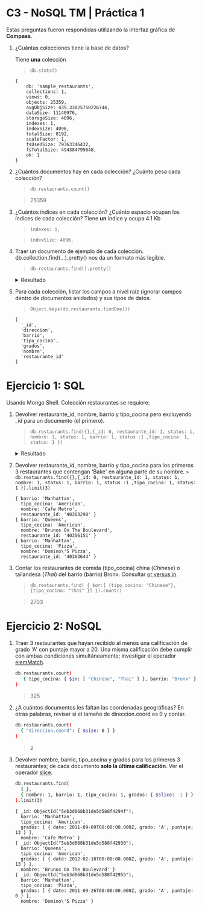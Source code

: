 # C3 - NoSQL TM | Práctica 1

Estas preguntas fueron respondidas utilizando la interfaz gráfica de **Compass**.

1. ¿Cuántas colecciones tiene la base de datos?

    Tiene **una** colección
    
    >```db.stats()```
    
    ```
    {
        db: 'sample_restaurants',
        collections: 1,
        views: 0,
        objects: 25359,
        avgObjSize: 439.33025750226744,
        dataSize: 11140976,
        storageSize: 4096,
        indexes: 1,
        indexSize: 4096,
        totalSize: 8192,
        scaleFactor: 1,
        fsUsedSize: 79363346432,
        fsTotalSize: 494384795648,
        ok: 1
    }
    ```
        
2. ¿Cuántos documentos hay en cada colección? ¿Cuánto pesa cada colección?
    >```db.restaurants.count()```
    
    > 25359

3. ¿Cuántos índices en cada colección? ¿Cuánto espacio ocupan los índices de cada colección?
Tiene **un** índice y ocupa 4.1 Kb
    
    >```indexes: 1,```
    
    >```indexSize: 4096,```

 
4. Traer un documento de ejemplo de cada colección. db.collection.find(...).pretty() nos da un formato más legible.
    
    >```db.restaurants.find().pretty()```

    <details>
    <summary>Resultado</summary>
    
    
        { _id: ObjectId("5eb3d668b31de5d588f4294f"),
          direccion: 
           { edificio: '625',
             coord: [ -73.990494, 40.7569545 ],
             calle: '8 Avenue',
             codigo_postal: '10018' },
          barrio: 'Manhattan',
          tipo_cocina: 'American',
          grados: 
           [ { date: 2014-06-09T00:00:00.000Z, grado: 'A', puntaje: 12 },
             { date: 2014-01-10T00:00:00.000Z, grado: 'A', puntaje: 9 },
             { date: 2012-12-07T00:00:00.000Z, grado: 'A', puntaje: 4 },
             { date: 2011-12-13T00:00:00.000Z, grado: 'A', puntaje: 9 },
             { date: 2011-09-09T00:00:00.000Z, grado: 'A', puntaje: 13 } ],
          nombre: 'Cafe Metro',
          restaurante_id: '40363298' }
        { _id: ObjectId("5eb3d668b31de5d588f42930"),
          direccion: 
           { edificio: '8825',
             coord: [ -73.8803827, 40.7643124 ],
             calle: 'Astoria Boulevard',
             codigo_postal: '11369' },
          barrio: 'Queens',
          tipo_cocina: 'American',
          grados: 
           [ { date: 2014-11-15T00:00:00.000Z, grado: 'Z', puntaje: 38 },
             { date: 2014-05-02T00:00:00.000Z, grado: 'A', puntaje: 10 },
             { date: 2013-03-02T00:00:00.000Z, grado: 'A', puntaje: 7 },
             { date: 2012-02-10T00:00:00.000Z, grado: 'A', puntaje: 13 } ],
          nombre: 'Brunos On The Boulevard',
          restaurante_id: '40356151' }
        { _id: ObjectId("5eb3d668b31de5d588f42955"),
          direccion: 
           { edificio: '464',
             coord: [ -73.9791458, 40.744328 ],
             calle: '3 Avenue',
             codigo_postal: '10016' },
          barrio: 'Manhattan',
          tipo_cocina: 'Pizza',
          grados: 
           [ { date: 2014-08-05T00:00:00.000Z, grado: 'A', puntaje: 3 },
             { date: 2014-03-06T00:00:00.000Z, grado: 'A', puntaje: 11 },
             { date: 2013-07-09T00:00:00.000Z, grado: 'A', puntaje: 12 },
             { date: 2013-01-30T00:00:00.000Z, grado: 'A', puntaje: 4 },
             { date: 2012-01-05T00:00:00.000Z, grado: 'A', puntaje: 2 },
             { date: 2011-09-26T00:00:00.000Z, grado: 'A', puntaje: 0 } ],
          nombre: 'Domino\'S Pizza',
          restaurante_id: '40363644' }
        { _id: ObjectId("5eb3d668b31de5d588f4295b"),
          direccion: 
           { edificio: '1031',
             coord: [ -73.9075537, 40.6438684 ],
             calle: 'East   92 Street',
             codigo_postal: '11236' },
          barrio: 'Brooklyn',
          tipo_cocina: 'American',
          grados: 
           [ { date: 2014-02-05T00:00:00.000Z, grado: 'A', puntaje: 0 },
             { date: 2013-01-29T00:00:00.000Z, grado: 'A', puntaje: 3 },
             { date: 2011-12-08T00:00:00.000Z, grado: 'A', puntaje: 10 } ],
          nombre: 'Sonny\'S Heros',
          restaurante_id: '40363744' }
        { _id: ObjectId("5eb3d668b31de5d588f42978"),
          direccion: 
           { edificio: '2602',
             coord: [ -73.95443709999999, 40.5877993 ],
             calle: 'East   15 Street',
             codigo_postal: '11235' },
          barrio: 'Brooklyn',
          tipo_cocina: 'American',
          grados: 
           [ { date: 2014-05-14T00:00:00.000Z, grado: 'A', puntaje: 11 },
             { date: 2013-04-27T00:00:00.000Z, grado: 'A', puntaje: 9 },
             { date: 2012-11-23T00:00:00.000Z, grado: 'B', puntaje: 27 },
             { date: 2012-03-14T00:00:00.000Z, grado: 'B', puntaje: 17 },
             { date: 2011-07-14T00:00:00.000Z, grado: 'B', puntaje: 21 } ],
          nombre: 'Towne Cafe',
          restaurante_id: '40364681' }
        { _id: ObjectId("5eb3d668b31de5d588f4299a"),
          direccion: 
           { edificio: '72',
             coord: [ -73.92506, 40.8275556 ],
             calle: 'East  161 Street',
             codigo_postal: '10451' },
          barrio: 'Bronx',
          tipo_cocina: 'American',
          grados: 
           [ { date: 2014-04-15T00:00:00.000Z, grado: 'A', puntaje: 9 },
             { date: 2013-11-14T00:00:00.000Z, grado: 'A', puntaje: 4 },
             { date: 2013-07-29T00:00:00.000Z, grado: 'A', puntaje: 10 },
             { date: 2012-12-31T00:00:00.000Z, grado: 'B', puntaje: 15 },
             { date: 2012-05-30T00:00:00.000Z, grado: 'A', puntaje: 13 },
             { date: 2012-01-09T00:00:00.000Z, grado: 'A', puntaje: 10 },
             { date: 2011-08-15T00:00:00.000Z, grado: 'C', puntaje: 37 } ],
          nombre: 'Yankee Tavern',
          restaurante_id: '40365499' }
        { _id: ObjectId("5eb3d668b31de5d588f429b0"),
          direccion: 
           { edificio: '416',
             coord: [ -73.98586209999999, 40.67017250000001 ],
             calle: '5 Avenue',
             codigo_postal: '11215' },
          barrio: 'Brooklyn',
          tipo_cocina: 'American',
          grados: 
           [ { date: 2014-12-04T00:00:00.000Z, grado: 'B', puntaje: 22 },
             { date: 2014-04-19T00:00:00.000Z, grado: 'A', puntaje: 3 },
             { date: 2013-02-14T00:00:00.000Z, grado: 'A', puntaje: 13 },
             { date: 2012-01-12T00:00:00.000Z, grado: 'A', puntaje: 9 } ],
          nombre: 'Fifth Avenue Bingo',
          restaurante_id: '40366109' }
        { _id: ObjectId("5eb3d668b31de5d588f429d8"),
          direccion: 
           { edificio: '4',
             coord: [ -74.00065800000002, 40.735114 ],
             calle: 'Charles Street',
             codigo_postal: '10014' },
          barrio: 'Manhattan',
          tipo_cocina: 'Spanish',
          grados: 
           [ { date: 2014-04-16T00:00:00.000Z, grado: 'A', puntaje: 12 },
             { date: 2013-10-28T00:00:00.000Z, grado: 'A', puntaje: 12 },
             { date: 2012-07-12T00:00:00.000Z, grado: 'A', puntaje: 2 },
             { date: 2012-02-28T00:00:00.000Z, grado: 'A', puntaje: 5 },
             { date: 2011-10-06T00:00:00.000Z, grado: 'A', puntaje: 2 },
             { date: 2011-06-02T00:00:00.000Z, grado: 'A', puntaje: 7 } ],
          nombre: 'El Charro Espanol',
          restaurante_id: '40366987' }
        { _id: ObjectId("5eb3d668b31de5d588f429f1"),
          direccion: 
           { edificio: '4933',
             coord: [ -73.9215284, 40.8678204 ],
             calle: 'Broadway',
             codigo_postal: '10034' },
          barrio: 'Manhattan',
          tipo_cocina: 'American',
          grados: 
           [ { date: 2014-07-24T00:00:00.000Z, grado: 'A', puntaje: 13 },
             { date: 2013-07-15T00:00:00.000Z, grado: 'A', puntaje: 12 },
             { date: 2013-02-20T00:00:00.000Z, grado: 'A', puntaje: 6 },
             { date: 2012-08-31T00:00:00.000Z, grado: 'A', puntaje: 11 },
             { date: 2012-04-02T00:00:00.000Z, grado: 'A', puntaje: 9 },
             { date: 2011-11-16T00:00:00.000Z, grado: 'A', puntaje: 12 } ],
          nombre: 'Capitol Restaurant',
          restaurante_id: '40367677' }
        { _id: ObjectId("5eb3d668b31de5d588f429f2"),
          direccion: 
           { edificio: '48',
             coord: [ -73.977035, 40.762307 ],
             calle: 'West   55 Street',
             codigo_postal: '10019' },
          barrio: 'Manhattan',
          tipo_cocina: 'French',
          grados: 
           [ { date: 2014-05-15T00:00:00.000Z, grado: 'A', puntaje: 9 },
             { date: 2013-12-16T00:00:00.000Z, grado: 'A', puntaje: 12 },
             { date: 2013-05-21T00:00:00.000Z, grado: 'A', puntaje: 9 },
             { date: 2012-05-07T00:00:00.000Z, grado: 'A', puntaje: 12 },
             { date: 2011-12-12T00:00:00.000Z, grado: 'A', puntaje: 11 },
             { date: 2011-07-25T00:00:00.000Z, grado: 'A', puntaje: 5 } ],
          nombre: 'La Bonne Soupe Bistro',
          restaurante_id: '40367715' }
        { _id: ObjectId("5eb3d668b31de5d588f429f7"),
          direccion: 
           { edificio: '2080',
             coord: [ -73.98185529999999, 40.7782266 ],
             calle: 'Broadway',
             codigo_postal: '10023' },
          barrio: 'Manhattan',
          tipo_cocina: 'Hotdogs',
          grados: 
           [ { date: 2014-02-18T00:00:00.000Z, grado: 'A', puntaje: 7 },
             { date: 2013-08-23T00:00:00.000Z, grado: 'A', puntaje: 8 },
             { date: 2013-01-16T00:00:00.000Z, grado: 'B', puntaje: 20 },
             { date: 2012-01-05T00:00:00.000Z, grado: 'A', puntaje: 13 },
             { date: 2011-09-13T00:00:00.000Z, grado: 'A', puntaje: 13 },
             { date: 2011-04-28T00:00:00.000Z, grado: 'A', puntaje: 7 } ],
          nombre: 'Gray\'S Papaya',
          restaurante_id: '40367766' }
        { _id: ObjectId("5eb3d668b31de5d588f42a19"),
          direccion: 
           { edificio: '59',
             coord: [ -74.00340299999999, 40.733235 ],
             calle: 'Grove Street',
             codigo_postal: '10014' },
          barrio: 'Manhattan',
          tipo_cocina: 'American',
          grados: 
           [ { date: 2014-10-15T00:00:00.000Z, grado: 'A', puntaje: 13 },
             { date: 2014-04-22T00:00:00.000Z, grado: 'A', puntaje: 9 },
             { date: 2013-07-30T00:00:00.000Z, grado: 'B', puntaje: 23 },
             { date: 2012-06-14T00:00:00.000Z, grado: 'C', puntaje: 29 },
             { date: 2011-12-15T00:00:00.000Z, grado: 'A', puntaje: 12 } ],
          nombre: 'Maries Crisis Cafe',
          restaurante_id: '40368581' }
        { _id: ObjectId("5eb3d668b31de5d588f42a21"),
          direccion: 
           { edificio: '840',
             coord: [ -73.970668, 40.751453 ],
             calle: '2 Avenue',
             codigo_postal: '10017' },
          barrio: 'Manhattan',
          tipo_cocina: 'American',
          grados: 
           [ { date: 2014-03-31T00:00:00.000Z, grado: 'A', puntaje: 11 },
             { date: 2013-03-27T00:00:00.000Z, grado: 'A', puntaje: 5 },
             { date: 2012-10-15T00:00:00.000Z, grado: 'A', puntaje: 3 },
             { date: 2012-05-15T00:00:00.000Z, grado: 'A', puntaje: 12 } ],
          nombre: 'Palm Too',
          restaurante_id: '40369017' }
        { _id: ObjectId("5eb3d668b31de5d588f42a2f"),
          direccion: 
           { edificio: '395',
             coord: [ -73.9808063, 40.6895078 ],
             calle: 'Flatbush Avenue Extension',
             codigo_postal: '11201' },
          barrio: 'Brooklyn',
          tipo_cocina: 'Hamburgers',
          grados: 
           [ { date: 2014-04-07T00:00:00.000Z, grado: 'A', puntaje: 10 },
             { date: 2013-04-04T00:00:00.000Z, grado: 'A', puntaje: 7 },
             { date: 2012-04-06T00:00:00.000Z, grado: 'A', puntaje: 5 },
             { date: 2011-04-13T00:00:00.000Z, grado: 'A', puntaje: 10 } ],
          nombre: 'Mcdonald\'S',
          restaurante_id: '40369535' }
        { _id: ObjectId("5eb3d668b31de5d588f42a41"),
          direccion: 
           { edificio: '1011',
             coord: [ -73.9623333, 40.7757194 ],
             calle: 'Madison Avenue',
             codigo_postal: '10075' },
          barrio: 'Manhattan',
          tipo_cocina: 'American',
          grados: 
           [ { date: 2014-05-02T00:00:00.000Z, grado: 'A', puntaje: 10 },
             { date: 2013-10-21T00:00:00.000Z, grado: 'B', puntaje: 15 },
             { date: 2013-04-19T00:00:00.000Z, grado: 'B', puntaje: 0 },
             { date: 2012-11-21T00:00:00.000Z, grado: 'C', puntaje: 40 },
             { date: 2012-04-09T00:00:00.000Z, grado: 'B', puntaje: 17 } ],
          nombre: 'Viand Cafe',
          restaurante_id: '40369753' }
        { _id: ObjectId("5eb3d668b31de5d588f42a5e"),
          direccion: 
           { edificio: '138140',
             coord: [ -73.9574128, 40.7701235 ],
             calle: 'East   74 Street',
             codigo_postal: '10021' },
          barrio: 'Manhattan',
          tipo_cocina: 'Italian',
          grados: 
           [ { date: 2014-05-02T00:00:00.000Z, grado: 'A', puntaje: 9 },
             { date: 2013-04-12T00:00:00.000Z, grado: 'A', puntaje: 13 },
             { date: 2012-04-03T00:00:00.000Z, grado: 'A', puntaje: 11 } ],
          nombre: 'Cucina Vivolo',
          restaurante_id: '40370497' }
        { _id: ObjectId("5eb3d668b31de5d588f42a62"),
          direccion: 
           { edificio: '16',
             coord: [ -73.986685, 40.73756400000001 ],
             calle: 'Gramercy Park South',
             codigo_postal: '10003' },
          barrio: 'Manhattan',
          tipo_cocina: 'American',
          grados: 
           [ { date: 2014-11-13T00:00:00.000Z, grado: 'Z', puntaje: 25 },
             { date: 2014-04-29T00:00:00.000Z, grado: 'A', puntaje: 7 },
             { date: 2013-09-17T00:00:00.000Z, grado: 'C', puntaje: 35 },
             { date: 2013-02-19T00:00:00.000Z, grado: 'A', puntaje: 10 },
             { date: 2012-06-12T00:00:00.000Z, grado: 'A', puntaje: 12 },
             { date: 2011-12-22T00:00:00.000Z, grado: 'A', puntaje: 13 } ],
          nombre: 'The Players Club',
          restaurante_id: '40370507' }
        { _id: ObjectId("5eb3d668b31de5d588f42a67"),
          direccion: 
           { edificio: '1745',
             coord: [ -74.146976, 40.625178 ],
             calle: 'Forest Avenue',
             codigo_postal: '10303' },
          barrio: 'Staten Island',
          tipo_cocina: 'American',
          grados: 
           [ { date: 2014-11-15T00:00:00.000Z, grado: 'A', puntaje: 8 },
             { date: 2014-06-24T00:00:00.000Z, grado: 'A', puntaje: 10 },
             { date: 2014-01-08T00:00:00.000Z, grado: 'A', puntaje: 12 },
             { date: 2012-12-07T00:00:00.000Z, grado: 'A', puntaje: 12 },
             { date: 2012-06-23T00:00:00.000Z, grado: 'A', puntaje: 13 },
             { date: 2012-01-24T00:00:00.000Z, grado: 'A', puntaje: 9 } ],
          nombre: 'Perkins Family Restaurant & Bakery',
          restaurante_id: '40370910' }
        { _id: ObjectId("5eb3d668b31de5d588f42a68"),
          direccion: 
           { edificio: '1701',
             coord: [ -73.96123879999999, 40.635193 ],
             calle: 'Foster Avenue',
             codigo_postal: '11230' },
          barrio: 'Brooklyn',
          tipo_cocina: 'Italian',
          grados: 
           [ { date: 2014-05-13T00:00:00.000Z, grado: 'A', puntaje: 12 },
             { date: 2013-05-09T00:00:00.000Z, grado: 'A', puntaje: 7 },
             { date: 2012-10-17T00:00:00.000Z, grado: 'B', puntaje: 27 },
             { date: 2012-08-28T00:00:00.000Z, grado: 'P', puntaje: 4 },
             { date: 2012-03-07T00:00:00.000Z, grado: 'A', puntaje: 12 } ],
          nombre: 'Mama Lucia',
          restaurante_id: '40370994' }
        { _id: ObjectId("5eb3d668b31de5d588f42a75"),
          direccion: 
           { edificio: '2055',
             coord: [ -74.1321, 40.61266000000001 ],
             calle: 'Victory Boulevard',
             codigo_postal: '10314' },
          barrio: 'Staten Island',
          tipo_cocina: 'American',
          grados: 
           [ { date: 2014-11-06T00:00:00.000Z, grado: 'B', puntaje: 25 },
             { date: 2014-05-06T00:00:00.000Z, grado: 'B', puntaje: 20 },
             { date: 2013-01-26T00:00:00.000Z, grado: 'A', puntaje: 13 },
             { date: 2011-12-17T00:00:00.000Z, grado: 'A', puntaje: 7 } ],
          nombre: 'Schaffer\'S Tavern',
          restaurante_id: '40371771' }
        Type "it" for more
        ```

    </details>
    
        
        
        
5. Para cada colección, listar los campos a nivel raíz (ignorar campos dentro de documentos anidados) y sus tipos de datos.
    
    >```Object.keys(db.restaurants.findOne())```
    
    ```
    [
      '_id',
      'direccion',
      'barrio',
      'tipo_cocina',
      'grados',
      'nombre',
      'restaurante_id'
    ]
    ```
    

# **Ejercicio 1: SQL**

Usando Mongo Shell. Colección restaurantes se requiere:

1. Devolver restaurante_id, nombre, barrio y tipo_cocina pero excluyendo _id para un documento (el primero).
    
    > ```db.restaurants.find({},{_id: 0, restaurante_id: 1, status: 1, nombre: 1, status: 1, barrio: 1, status :1 ,tipo_cocina: 1, status: 1 })```

    <details>
    <summary>Resultado</summary>
            
            { barrio: 'Manhattan',
            tipo_cocina: 'American',
            nombre: 'Cafe Metro',
            restaurante_id: '40363298' }
            { barrio: 'Queens',
            tipo_cocina: 'American',
            nombre: 'Brunos On The Boulevard',
            restaurante_id: '40356151' }
            { barrio: 'Manhattan',
            tipo_cocina: 'Pizza',
            nombre: 'Domino\'S Pizza',
            restaurante_id: '40363644' }
            { barrio: 'Brooklyn',
            tipo_cocina: 'American',
            nombre: 'Sonny\'S Heros',
            restaurante_id: '40363744' }
            { barrio: 'Brooklyn',
            tipo_cocina: 'American',
            nombre: 'Towne Cafe',
            restaurante_id: '40364681' }
            { barrio: 'Bronx',
            tipo_cocina: 'American',
            nombre: 'Yankee Tavern',
            restaurante_id: '40365499' }
            { barrio: 'Brooklyn',
            tipo_cocina: 'American',
            nombre: 'Fifth Avenue Bingo',
            restaurante_id: '40366109' }
            { barrio: 'Manhattan',
            tipo_cocina: 'Spanish',
            nombre: 'El Charro Espanol',
            restaurante_id: '40366987' }
            { barrio: 'Manhattan',
            tipo_cocina: 'American',
            nombre: 'Capitol Restaurant',
            restaurante_id: '40367677' }
            { barrio: 'Manhattan',
            tipo_cocina: 'French',
            nombre: 'La Bonne Soupe Bistro',
            restaurante_id: '40367715' }
            { barrio: 'Manhattan',
            tipo_cocina: 'Hotdogs',
            nombre: 'Gray\'S Papaya',
            restaurante_id: '40367766' }
            { barrio: 'Manhattan',
            tipo_cocina: 'American',
            nombre: 'Maries Crisis Cafe',
            restaurante_id: '40368581' }
            { barrio: 'Manhattan',
            tipo_cocina: 'American',
            nombre: 'Palm Too',
            restaurante_id: '40369017' }
            { barrio: 'Brooklyn',
            tipo_cocina: 'Hamburgers',
            nombre: 'Mcdonald\'S',
            restaurante_id: '40369535' }
            { barrio: 'Manhattan',
            tipo_cocina: 'American',
            nombre: 'Viand Cafe',
            restaurante_id: '40369753' }
            { barrio: 'Manhattan',
            tipo_cocina: 'Italian',
            nombre: 'Cucina Vivolo',
            restaurante_id: '40370497' }
            { barrio: 'Manhattan',
            tipo_cocina: 'American',
            nombre: 'The Players Club',
            restaurante_id: '40370507' }
            { barrio: 'Staten Island',
            tipo_cocina: 'American',
            nombre: 'Perkins Family Restaurant & Bakery',
            restaurante_id: '40370910' }
            { barrio: 'Brooklyn',
            tipo_cocina: 'Italian',
            nombre: 'Mama Lucia',
            restaurante_id: '40370994' }
            { barrio: 'Staten Island',
            tipo_cocina: 'American',
            nombre: 'Schaffer\'S Tavern',
            restaurante_id: '40
        ``` json
    </details>

        
2. Devolver restaurante_id, nombre, barrio y tipo_cocina para los primeros 3 restaurantes que contengan 'Bake' en alguna parte de su nombre.
`> db.restaurants.find({},{_id: 0, restaurante_id: 1, status: 1, nombre: 1, status: 1, barrio: 1, status :1 ,tipo_cocina: 1, status: 1 }).limit(3)`
    
    ```
    { barrio: 'Manhattan',
      tipo_cocina: 'American',
      nombre: 'Cafe Metro',
      restaurante_id: '40363298' }
    { barrio: 'Queens',
      tipo_cocina: 'American',
      nombre: 'Brunos On The Boulevard',
      restaurante_id: '40356151' }
    { barrio: 'Manhattan',
      tipo_cocina: 'Pizza',
      nombre: 'Domino\'S Pizza',
      restaurante_id: '40363644' }
    ```
    
3. Contar los restaurantes de comida (tipo_cocina) china (*Chinese*) o tailandesa (*Thai*) del barrio (barrio) Bronx. Consultar [or versus in](https://docs.mongodb.com/manual/reference/operator/query/or/#-or-versus--in).
    
    > ```db.restaurants.find( { $or:[ {tipo_cocina: "Chinese"}, {tipo_cocina: "Thai" }] }).count()```
      
    > 2703

# **Ejercicio 2: NoSQL**

1. Traer 3 restaurantes que hayan recibido al menos una calificación de grado 'A' con puntaje mayor a 20. Una misma calificación debe cumplir con ambas condiciones simultáneamente; investigar el operador [elemMatch](https://docs.mongodb.com/manual/reference/operator/query/elemMatch/).
    
    ```bash
    db.restaurants.count(
       { tipo_cocina: { $in: [ "Chinese", "Thai" ] }, barrio: "Bronx" }
    )
    ```
    
    > 325
    > 
2. ¿A cuántos documentos les faltan las coordenadas geográficas? En otras palabras, revisar si el tamaño de direccion.coord es 0 y contar.

    ```bash
    db.restaurants.count(
      { "direccion.coord": { $size: 0 } }
    )
    ```

    > 2

3. Devolver nombre, barrio, tipo_cocina y grados para los primeros 3 restaurantes; de cada documento **solo la última calificación**. Ver el operador [slice](https://docs.mongodb.com/manual/tutorial/project-fields-from-query-results/#project-specific-array-elements-in-the-returned-array).

    ```bash
    db.restaurants.find(
      { },
      { nombre: 1, barrio: 1, tipo_cocina: 1, grados: { $slice: -1 } }
    ).limit(3)
    ```

    ```
    { _id: ObjectId("5eb3d668b31de5d588f4294f"),
      barrio: 'Manhattan',
      tipo_cocina: 'American',
      grados: [ { date: 2011-09-09T00:00:00.000Z, grado: 'A', puntaje: 13 } ],
      nombre: 'Cafe Metro' }
    { _id: ObjectId("5eb3d668b31de5d588f42930"),
      barrio: 'Queens',
      tipo_cocina: 'American',
      grados: [ { date: 2012-02-10T00:00:00.000Z, grado: 'A', puntaje: 13 } ],
      nombre: 'Brunos On The Boulevard' }
    { _id: ObjectId("5eb3d668b31de5d588f42955"),
      barrio: 'Manhattan',
      tipo_cocina: 'Pizza',
      grados: [ { date: 2011-09-26T00:00:00.000Z, grado: 'A', puntaje: 0 } ],
      nombre: 'Domino\'S Pizza' }
    ```